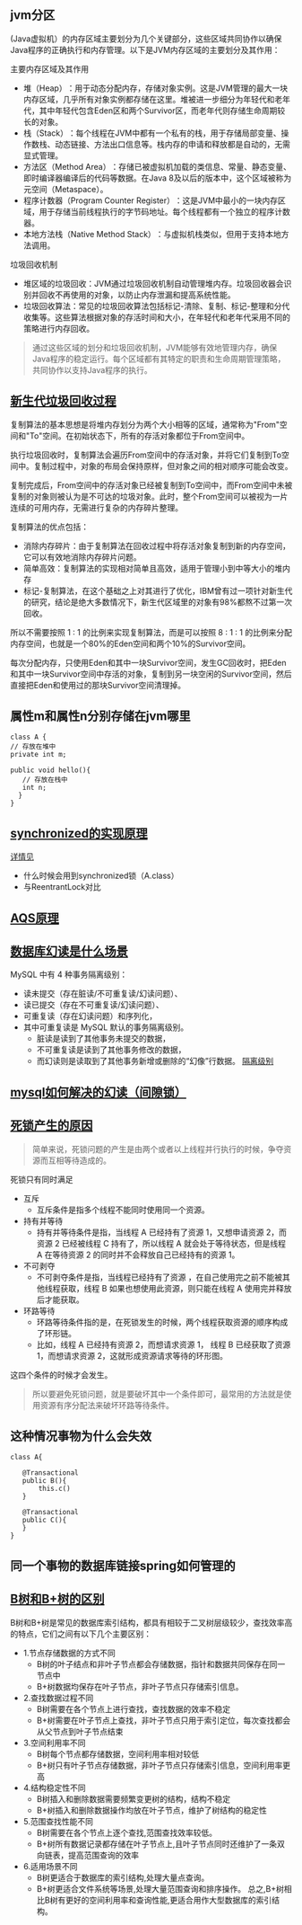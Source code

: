 jvm分区
-----
(Java虚拟机）的内存区域主要划分为几个关键部分，这些区域共同协作以确保Java程序的正确执行和内存管理。以下是JVM内存区域的主要划分及其作用：

‌主要内存区域及其作用‌
* ‌堆（Heap）‌：用于动态分配内存，存储对象实例。这是JVM管理的最大一块内存区域，几乎所有对象实例都存储在这里。堆被进一步细分为年轻代和老年代，其中年轻代包含‌Eden区和两个Survivor区，而老年代则存储生命周期较长的对象。
* ‌栈（Stack）‌：每个线程在JVM中都有一个私有的栈，用于存储局部变量、操作数栈、动态链接、方法出口信息等。栈内存的申请和释放都是自动的，无需显式管理。
* 方法区（Method Area）‌：存储已被虚拟机加载的类信息、常量、静态变量、即时编译器编译后的代码等数据。在Java 8及以后的版本中，这个区域被称为元空间（Metaspace）。
* ‌程序计数器（Program Counter Register）‌：这是JVM中最小的一块内存区域，用于存储当前线程执行的字节码地址。每个线程都有一个独立的程序计数器。
* ‌本地方法栈（Native Method Stack）‌：与虚拟机栈类似，但用于支持本地方法调用。

‌垃圾回收机制‌
* ‌堆区域的垃圾回收‌：JVM通过垃圾回收机制自动管理堆内存。垃圾回收器会识别并回收不再使用的对象，以防止内存泄漏和提高系统性能。
* ‌垃圾回收算法‌：常见的垃圾回收算法包括标记-清除、复制、标记-整理和分代收集等。这些算法根据对象的存活时间和大小，在年轻代和老年代采用不同的策略进行内存回收。
> 通过这些区域的划分和垃圾回收机制，JVM能够有效地管理内存，确保Java程序的稳定运行。每个区域都有其特定的职责和生命周期管理策略，共同协作以支持Java程序的执行。‌

[新生代垃圾回收过程](https://blog.csdn.net/m0_58221836/article/details/138186592)
-----
复制算法的基本思想是将堆内存划分为两个大小相等的区域，通常称为"From"空间和"To"空间。在初始状态下，所有的存活对象都位于From空间中。

执行垃圾回收时，复制算法会遍历From空间中的存活对象，并将它们复制到To空间中。复制过程中，对象的布局会保持原样，但对象之间的相对顺序可能会改变。

复制完成后，From空间中的存活对象已经被复制到To空间中，而From空间中未被复制的对象则被认为是不可达的垃圾对象。此时，整个From空间可以被视为一片连续的可用内存，无需进行复杂的内存碎片整理。

复制算法的优点包括：

* 消除内存碎片：由于复制算法在回收过程中将存活对象复制到新的内存空间，它可以有效地消除内存碎片问题。
* 简单高效：复制算法的实现相对简单且高效，适用于管理小到中等大小的堆内存
* 标记-复制算法，在这个基础之上对其进行了优化，IBM曾有过一项针对新生代的研究，结论是绝大多数情况下，新生代区域里的对象有98%都熬不过第一次回收。

所以不需要按照 1 : 1 的比例来实现复制算法，而是可以按照 8 : 1 : 1 的比例来分配内存空间，也就是一个80%的Eden空间和两个10%的Survivor空间。

每次分配内存，只使用Eden和其中一块Survivor空间，发生GC回收时，把Eden和其中一块Survivor空间中存活的对象，复制到另一块空闲的Survivor空间，然后直接把Eden和使用过的那块Survivor空间清理掉。

属性m和属性n分别存储在jvm哪里
-----
````
class A {
// 存放在堆中
private int m;

public void hello(){
   // 存放在栈中
   int n;
  }
}
````

[synchronized的实现原理]()
-----
[详情见](./sun-summarize-base-java/src/main/java/synchronizeds/README.md)
* 什么时候会用到synchronized锁（A.class）
* 与ReentrantLock对比

[AQS原理](https://javaguide.cn/java/concurrent/aqs.html)
------

[数据库幻读是什么场景](https://www.cnblogs.com/a-phper/p/10313933.html)
----
MySQL 中有 4 种事务隔离级别：
* 读未提交（存在脏读/不可重复读/幻读问题）、
* 读已提交（存在不可重复读/幻读问题）、
* 可重复读（存在幻读问题）和序列化，
* 其中可重复读是 MySQL 默认的事务隔离级别。
  * 脏读是读到了其他事务未提交的数据，
  * 不可重复读是读到了其他事务修改的数据，
  * 而幻读则是读取到了其他事务新增或删除的“幻像”行数据。
    [隔离级别](https://www.cnblogs.com/vipstone/p/16422573.html)

[mysql如何解决的幻读（间隙锁）](https://note.youdao.com/s/Ve6g3HL)
-----

[死锁产生的原因](https://xiaolincoding.com/os/4_process/deadlock.html#%E9%81%BF%E5%85%8D%E6%AD%BB%E9%94%81%E9%97%AE%E9%A2%98%E7%9A%84%E5%8F%91%E7%94%9F)
-----
> 简单来说，死锁问题的产生是由两个或者以上线程并行执行的时候，争夺资源而互相等待造成的。

死锁只有同时满足
* 互斥
  * 互斥条件是指多个线程不能同时使用同一个资源。
* 持有并等待
  * 持有并等待条件是指，当线程 A 已经持有了资源 1，又想申请资源 2，而资源 2 已经被线程 C 持有了，所以线程 A 就会处于等待状态，但是线程 A 在等待资源 2 的同时并不会释放自己已经持有的资源 1。
* 不可剥夺
  * 不可剥夺条件是指，当线程已经持有了资源 ，在自己使用完之前不能被其他线程获取，线程 B 如果也想使用此资源，则只能在线程 A 使用完并释放后才能获取。
* 环路等待
  * 环路等待条件指的是，在死锁发生的时候，两个线程获取资源的顺序构成了环形链。
  * 比如，线程 A 已经持有资源 2，而想请求资源 1， 线程 B 已经获取了资源 1，而想请求资源 2，这就形成资源请求等待的环形图。

这四个条件的时候才会发生。

> 所以要避免死锁问题，就是要破坏其中一个条件即可，最常用的方法就是使用资源有序分配法来破坏环路等待条件。

这种情况事物为什么会失效
------
````
class A{

   @Transactional
   public B(){
       this.c()
   }

   @Transactional
   public C(){
   }
}
````
同一个事物的数据库链接spring如何管理的
------

[B树和B+树的区别](https://developer.aliyun.com/article/1519395)
------

B树和B+树是常见的数据库索引结构，都具有相较于二叉树层级较少，查找效率高的特点，它们之间有以下几个主要区别：

* 1.节点存储数据的方式不同
  * B树的叶子结点和非叶子节点都会存储数据，指针和数据共同保存在同一节点中
  * B+树数据均保存在叶子节点，非叶子节点只存储索引信息。
* 2.查找数据过程不同
  * B树需要在各个节点上进行查找，查找数据的效率不稳定
  * B+树需要在叶子节点上查找，非叶子节点只用于索引定位，每次查找都会从父节点到叶子节点结束
* 3.空间利用率不同
  * B树每个节点都存储数据，空间利用率相对较低
  * B+树只有叶子节点存储数据，非叶子节点只存储索引信息，空间利用率更高
* 4.结构稳定性不同
  * B树插入和删除数据需要频繁变更树的结构，结构不稳定
  * B+树插入和删除数据操作均放在叶子节点，维护了树结构的稳定性
* 5.范围查找性能不同
  * B树需要在各个节点上逐个查找,范围查找效率较低。
  * B+树所有数据记录都存储在叶子节点上,且叶子节点同时还维护了一条双向链表，提高范围查询的效率
* 6.适用场景不同
  * B树更适合于数据库的索引结构,处理大量点查询。
  * B+树更适合文件系统等场景,处理大量范围查询和排序操作。
总之,B+树相比B树有更好的空间利用率和查询性能,更适合用作大型数据库的索引结构。




